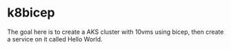 # k8bicep

The goal here is to create a AKS cluster with 10vms using bicep, then create a service on it called Hello World.
